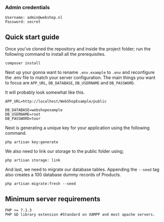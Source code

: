 ### Admin credentials
```
Username: admin@webshop.nl
Password: secret
```

## Quick start guide

Once you've cloned the repository and inside the project folder; run the following command to install all the prerequisites.
```
composer install
```

Next up your gonna want to rename `.env.example` to `.env` and reconfigure the .env file to match your server configuration.
The main things you want to focus are `APP_URL`, `DB_DATABASE`, `DB_USERNAME` and `DB_PASSWORD`.

It will probably look somewhat like this.
```
APP_URL=http://localhost/WebShopExample/public

DB_DATABASE=webshopexample
DB_USERNAME=root
DB_PASSWORD=toor
```

Next is generating a unique key for your application using the following command.
```
php artisan key:generate
```
We also need to link our storage to the public folder using;
```
php artisan storage: link
```
And last, we need to migrate our database tables. Appending the `--seed` tag also creates a 100 database dummy records of Products.
```
php artisan migrate:fresh --seed
```

## Minimum server requirements
```
PHP >= 7.1.3
PHP GD library extension #Standard on XAMPP and most apache servers.
```
